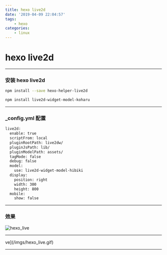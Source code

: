 ```yaml
---
title: hexo live2d
date: '2019-04-09 22:04:57'
tags:
    - hexo
categories:
    - linux
---
```


# hexo live2d
****

### 安装 hexo live2d

```bash
npm install --save hexo-helper-live2d

npm install live2d-widget-model-koharu
```

****

### _config.yml 配置

``` bash
live2d:
  enable: true
  scriptFrom: local
  pluginRootPath: live2dw/
  pluginJsPath: lib/
  pluginModelPath: assets/
  tagMode: false
  debug: false
  model:
    use: live2d-widget-model-hibiki
  display:
    position: right
    width: 300
    height: 800
  mobile:
    show: false
```

****

### 效果

![hexo_live](/imgs/hexo_live.gif)
****
ve](/imgs/hexo_live.gif)
****
